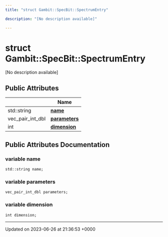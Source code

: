 ```yaml
---
title: "struct Gambit::SpecBit::SpectrumEntry"

description: "[No description available]"

---
```


# struct Gambit::SpecBit::SpectrumEntry



[No description available]

## Public Attributes

|                | Name           |
| -------------- | -------------- |
| std::string | **[name](/documentation/code/classes/structgambit_1_1specbit_1_1spectrumentry/#variable-name)**  |
| vec_pair_int_dbl | **[parameters](/documentation/code/classes/structgambit_1_1specbit_1_1spectrumentry/#variable-parameters)**  |
| int | **[dimension](/documentation/code/classes/structgambit_1_1specbit_1_1spectrumentry/#variable-dimension)**  |

## Public Attributes Documentation

### variable name

```
std::string name;
```


### variable parameters

```
vec_pair_int_dbl parameters;
```


### variable dimension

```
int dimension;
```


-------------------------------

Updated on 2023-06-26 at 21:36:53 +0000